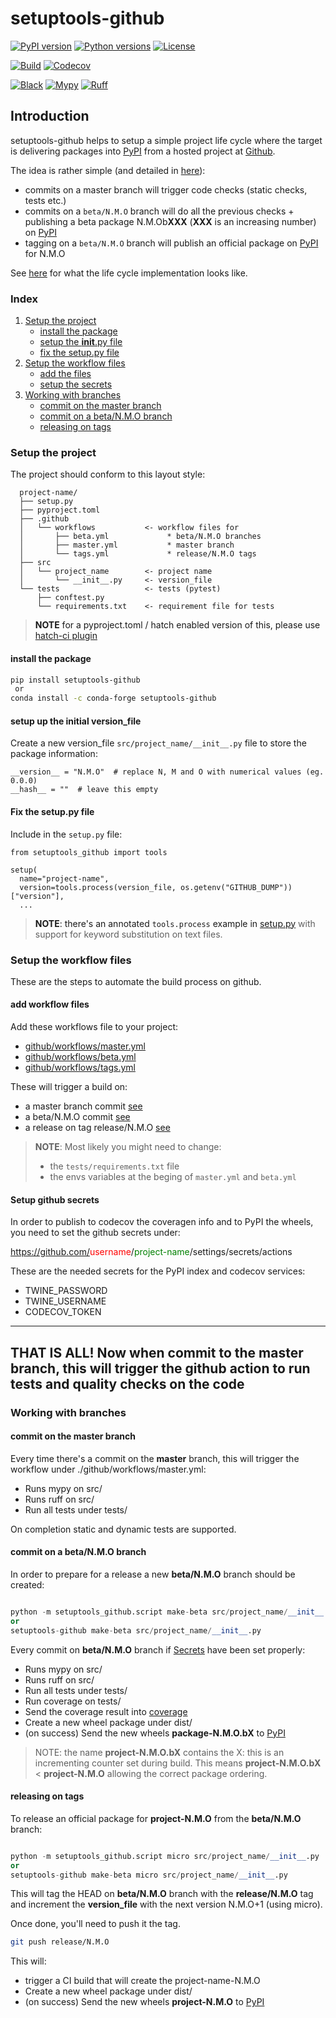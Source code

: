 # setuptools-github

[![PyPI version](https://img.shields.io/pypi/v/setuptools-github.svg?color=blue)](https://pypi.org/project/setuptools-github)
[![Python versions](https://img.shields.io/pypi/pyversions/setuptools-github.svg)](https://pypi.org/project/setuptools-github)
[![License](https://img.shields.io/badge/License-BSD_2--Clause-blue.svg)](https://opensource.org/licenses/BSD-2-Clause)

[![Build](https://github.com/cav71/setuptools-github/actions/workflows/tags.yml/badge.svg)](https://github.com/cav71/setuptools-github/actions/runs/5907286941)
[![Codecov](https://codecov.io/gh/cav71/setuptools-github/tree/refs%2Ftags%2Frelease%2F0.4.0/graph/badge.svg?token=SIUMZ7MT5T)](https://codecov.io/gh/cav71/setuptools-github/tree/refs%2Ftags%2Frelease%2F0.4.0)

[![Black](https://img.shields.io/badge/code%20style-black-000000.svg)](Black)
[![Mypy](https://img.shields.io/badge/types-Mypy-blue.svg)](https://mypy-lang.org/)
[![Ruff](https://img.shields.io/endpoint?url=https://raw.githubusercontent.com/astral-sh/ruff/main/assets/badge/v2.json)](https://github.com/astral-sh/ruff)


## Introduction
setuptools-github helps to setup a simple project life cycle
where the target is delivering packages into [PyPI](https://pypi.org) from a hosted project at
[Github](https://www.gitgub.com). 

The idea is rather simple (and detailed in [here](https://cavallinux.org/projects/branched-based-deployment/index.html)):
- commits on a master branch will trigger code checks (static checks, tests etc.)
- commits on a `beta/N.M.O` branch will do all the previous checks + publishing a beta package N.M.Ob**XXX** (**XXX** is an increasing number) on [PyPI](https://pypi.org)
- tagging on a `beta/N.M.O` branch will publish an official package on [PyPI](https://pypi.org) for N.M.O 

See [here](https://pypi.org/project/setuptools-github/#history) for what the life cycle implementation looks like.

### Index

1. [Setup the project](#quickstart)
    - [install the package](#install)
    - [setup the __init__.py file](#initfile)
    - [fix the setup.py file](#setuppy)
2. [Setup the workflow files](#worflows)
    - [add the files](#workflows-add-files)
    - [setup the secrets](#workflows-setup-secrets)
3. [Working with branches](#branches)
    - [commit on the master branch](#master-branch)
    - [commit on a beta/N.M.O branch](#beta-branch)
    - [releasing on tags](#release-tag)


### Setup the project <a name="quickstart"/>

The project should conform to this layout style:
```text
  project-name/
  ├── setup.py
  ├── pyproject.toml
  ├── .github
  │   └── workflows           <- workflow files for
  │       ├── beta.yml             * beta/N.M.O branches
  │       ├── master.yml           * master branch
  │       └── tags.yml             * release/N.M.O tags
  ├── src
  │   └── project_name        <- project name
  │       └── __init__.py     <- version_file
  └── tests                   <- tests (pytest)
      ├── conftest.py
      └── requirements.txt    <- requirement file for tests
```

> **NOTE** for a pyproject.toml / hatch enabled version of this, please use
> [hatch-ci plugin](https://pypi.org/project/hatch-ci)


#### install the package <a name="install"/>
```bash
pip install setuptools-github
 or
conda install -c conda-forge setuptools-github
```

#### setup up the initial version_file <a name="initfile"/>
Create a new version_file `src/project_name/__init__.py` file to store the package information:
```
__version__ = "N.M.O"  # replace N, M and O with numerical values (eg. 0.0.0)
__hash__ = ""  # leave this empty
```

#### Fix the setup.py file <a name="setuppy"/>
Include in the `setup.py` file:
```
from setuptools_github import tools

setup(
  name="project-name",
  version=tools.process(version_file, os.getenv("GITHUB_DUMP"))["version"],
  ...
```
> **NOTE**: there's an annotated `tools.process` example in [setup.py](https://raw.githubusercontent.com/cav71/setuptools-github/master/setup.py)
> with support for keyword substitution on text files.

### Setup the workflow files <a name="worflows"/>
These are the steps to automate the build process on github.

#### add workflow files <a name="workflows-add-files"/>
Add these workflows file to your project:

- [github/workflows/master.yml](https://github.com/cav71/setuptools-github/blob/master/.github/workflows/master.yml)
- [github/workflows/beta.yml](https://github.com/cav71/setuptools-github/blob/master/.github/workflows/beta.yml)
- [github/workflows/tags.yml](https://github.com/cav71/setuptools-github/blob/master/.github/workflows/tags.yml)

These will trigger a build on:
- a master branch commit [see](#master-branch)
- a beta/N.M.O commit [see](#beta-branch)
- a release on tag release/N.M.O [see](#tag-branch)

> **NOTE**: Most likely you might need to change:
> - the `tests/requirements.txt` file
> - the envs variables at the beging of `master.yml` and `beta.yml`

#### Setup github secrets <a name="workflows-setup-secrets"/>
In order to publish to codecov the coveragen info and to PyPI the wheels,
you need to set the github secrets under:

https://github.com/<span style="color: red">username</span>/<span style="color: green">project-name</span>/settings/secrets/actions

These are the needed secrets for the PyPI index and codecov services:
- TWINE_PASSWORD
- TWINE_USERNAME
- CODECOV_TOKEN

---
THAT IS ALL! Now when commit to the master branch, this will trigger the 
github action to run tests and quality checks on the code 
---

### Working with branches  <a name="branches"/>

#### commit on the master branch <a name="master-branch"/>

Every time there's a commit on the **master** branch, this will trigger
the workflow under ./github/workflows/master.yml:
- Runs mypy on src/
- Runs ruff on src/
- Run all tests under tests/

On completion static and dynamic tests are supported.

#### commit on a beta/N.M.O branch <a name="beta-branch"/>

In order to prepare for a release a new **beta/N.M.O** branch should be created:
```python

python -m setuptools_github.script make-beta src/project_name/__init__.py 
or
setuptools-github make-beta src/project_name/__init__.py
```

Every commit on **beta/N.M.O** branch if [Secrets](#add-secrets) have been set
properly:
- Runs mypy on src/
- Runs ruff on src/
- Run all tests under tests/
- Run coverage on tests/
- Send the coverage result into [coverage](https://coverage.io)
- Create a new wheel package under dist/
- (on success) Send the new wheels **package-N.M.O.bX** to [PyPI](https://pypi.org)

> NOTE: the name **project-N.M.O.bX** contains the X: this is an
> incrementing counter set during build.
> This means **project-N.M.O.bX** < **project-N.M.O** allowing 
> the correct package ordering.

#### releasing on tags <a name="tag-branch"/>
To release an official package for **project-N.M.O** from
the **beta/N.M.O** branch:
```python

python -m setuptools_github.script micro src/project_name/__init__.py
or
setuptools-github make-beta micro src/project_name/__init__.py
```
This will tag the HEAD on **beta/N.M.O** branch 
with the **release/N.M.O** tag and increment the **version_file** with the
next version N.M.O+1 (using micro).

Once done, you'll need to push it the tag.
```bash
git push release/N.M.O
```
This will:
- trigger a CI build that will create the project-name-N.M.O
- Create a new wheel package under dist/
- (on success) Send the new wheels **project-N.M.O** to [PyPI](https://pypi.org)